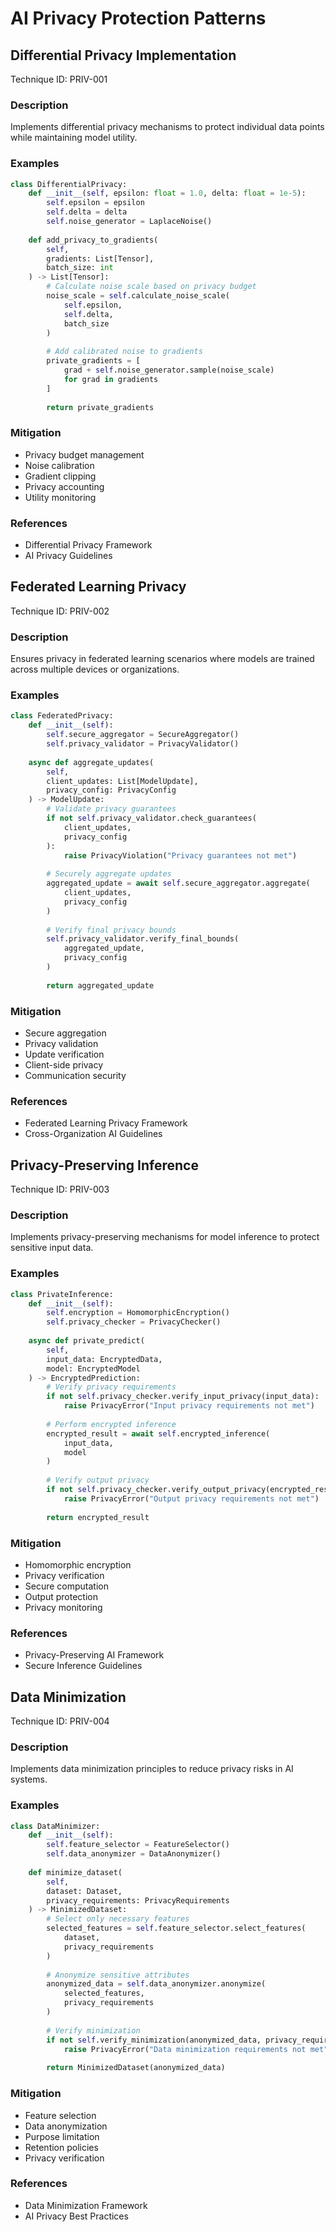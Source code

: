 # AI Privacy Protection Patterns

## Differential Privacy Implementation
Technique ID: PRIV-001

### Description
Implements differential privacy mechanisms to protect individual data points while maintaining model utility.

### Examples
```python
class DifferentialPrivacy:
    def __init__(self, epsilon: float = 1.0, delta: float = 1e-5):
        self.epsilon = epsilon
        self.delta = delta
        self.noise_generator = LaplaceNoise()
        
    def add_privacy_to_gradients(
        self,
        gradients: List[Tensor],
        batch_size: int
    ) -> List[Tensor]:
        # Calculate noise scale based on privacy budget
        noise_scale = self.calculate_noise_scale(
            self.epsilon,
            self.delta,
            batch_size
        )
        
        # Add calibrated noise to gradients
        private_gradients = [
            grad + self.noise_generator.sample(noise_scale)
            for grad in gradients
        ]
        
        return private_gradients
```

### Mitigation
- Privacy budget management
- Noise calibration
- Gradient clipping
- Privacy accounting
- Utility monitoring

### References
- Differential Privacy Framework
- AI Privacy Guidelines

## Federated Learning Privacy
Technique ID: PRIV-002

### Description
Ensures privacy in federated learning scenarios where models are trained across multiple devices or organizations.

### Examples
```python
class FederatedPrivacy:
    def __init__(self):
        self.secure_aggregator = SecureAggregator()
        self.privacy_validator = PrivacyValidator()
        
    async def aggregate_updates(
        self,
        client_updates: List[ModelUpdate],
        privacy_config: PrivacyConfig
    ) -> ModelUpdate:
        # Validate privacy guarantees
        if not self.privacy_validator.check_guarantees(
            client_updates,
            privacy_config
        ):
            raise PrivacyViolation("Privacy guarantees not met")
            
        # Securely aggregate updates
        aggregated_update = await self.secure_aggregator.aggregate(
            client_updates,
            privacy_config
        )
        
        # Verify final privacy bounds
        self.privacy_validator.verify_final_bounds(
            aggregated_update,
            privacy_config
        )
        
        return aggregated_update
```

### Mitigation
- Secure aggregation
- Privacy validation
- Update verification
- Client-side privacy
- Communication security

### References
- Federated Learning Privacy Framework
- Cross-Organization AI Guidelines

## Privacy-Preserving Inference
Technique ID: PRIV-003

### Description
Implements privacy-preserving mechanisms for model inference to protect sensitive input data.

### Examples
```python
class PrivateInference:
    def __init__(self):
        self.encryption = HomomorphicEncryption()
        self.privacy_checker = PrivacyChecker()
        
    async def private_predict(
        self,
        input_data: EncryptedData,
        model: EncryptedModel
    ) -> EncryptedPrediction:
        # Verify privacy requirements
        if not self.privacy_checker.verify_input_privacy(input_data):
            raise PrivacyError("Input privacy requirements not met")
            
        # Perform encrypted inference
        encrypted_result = await self.encrypted_inference(
            input_data,
            model
        )
        
        # Verify output privacy
        if not self.privacy_checker.verify_output_privacy(encrypted_result):
            raise PrivacyError("Output privacy requirements not met")
            
        return encrypted_result
```

### Mitigation
- Homomorphic encryption
- Privacy verification
- Secure computation
- Output protection
- Privacy monitoring

### References
- Privacy-Preserving AI Framework
- Secure Inference Guidelines

## Data Minimization
Technique ID: PRIV-004

### Description
Implements data minimization principles to reduce privacy risks in AI systems.

### Examples
```python
class DataMinimizer:
    def __init__(self):
        self.feature_selector = FeatureSelector()
        self.data_anonymizer = DataAnonymizer()
        
    def minimize_dataset(
        self,
        dataset: Dataset,
        privacy_requirements: PrivacyRequirements
    ) -> MinimizedDataset:
        # Select only necessary features
        selected_features = self.feature_selector.select_features(
            dataset,
            privacy_requirements
        )
        
        # Anonymize sensitive attributes
        anonymized_data = self.data_anonymizer.anonymize(
            selected_features,
            privacy_requirements
        )
        
        # Verify minimization
        if not self.verify_minimization(anonymized_data, privacy_requirements):
            raise PrivacyError("Data minimization requirements not met")
            
        return MinimizedDataset(anonymized_data)
```

### Mitigation
- Feature selection
- Data anonymization
- Purpose limitation
- Retention policies
- Privacy verification

### References
- Data Minimization Framework
- AI Privacy Best Practices 